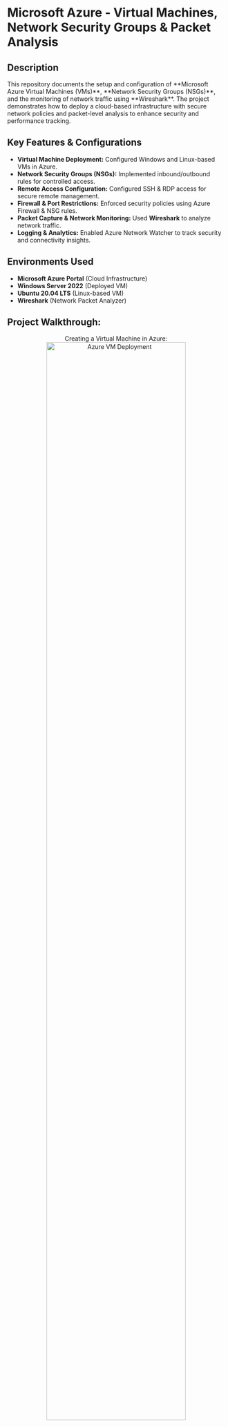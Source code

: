 <h1>Microsoft Azure - Virtual Machines, Network Security Groups & Packet Analysis</h1>

<h2>Description</h2>
This repository documents the setup and configuration of **Microsoft Azure Virtual Machines (VMs)**, **Network Security Groups (NSGs)**, and the monitoring of network traffic using **Wireshark**. The project demonstrates how to deploy a cloud-based infrastructure with secure network policies and packet-level analysis to enhance security and performance tracking.  
<br />

<h2>Key Features & Configurations</h2>

- <b>Virtual Machine Deployment:</b> Configured Windows and Linux-based VMs in Azure.
- <b>Network Security Groups (NSGs):</b> Implemented inbound/outbound rules for controlled access.
- <b>Remote Access Configuration:</b> Configured SSH & RDP access for secure remote management.
- <b>Firewall & Port Restrictions:</b> Enforced security policies using Azure Firewall & NSG rules.
- <b>Packet Capture & Network Monitoring:</b> Used **Wireshark** to analyze network traffic.
- <b>Logging & Analytics:</b> Enabled Azure Network Watcher to track security and connectivity insights.

<h2>Environments Used</h2>

- <b>Microsoft Azure Portal</b> (Cloud Infrastructure)
- <b>Windows Server 2022</b> (Deployed VM)
- <b>Ubuntu 20.04 LTS</b> (Linux-based VM)
- <b>Wireshark</b> (Network Packet Analyzer)

<h2>Project Walkthrough:</h2>

<p align="center">
Creating a Virtual Machine in Azure: <br/>
<img src="https://i.imgur.com/62TgaWL.png" height="80%" width="80%" alt="Azure VM Deployment"/>
<br />
<br />
Configuring Network Security Groups (NSGs):  <br/>
<img src="https://i.imgur.com/tcTyMUE.png" height="80%" width="80%" alt="NSG Configuration"/>
<br />
<br />
Remote Connection via SSH/RDP: <br/>
<img src="https://i.imgur.com/nCIbXbg.png" height="80%" width="80%" alt="Remote Access Setup"/>
<br />
<br />
Analyzing Network Traffic in Wireshark:  <br/>
<img src="https://i.imgur.com/cdFHBiU.png" height="80%" width="80%" alt="Wireshark Analysis"/>
<br />
<br />
Monitoring Logs & Alerts in Azure:  <br/>
<img src="https://i.imgur.com/JL945Ga.png" height="80%" width="80%" alt="Azure Logs & Monitoring"/>
</p>

<h2>Step-by-Step Deployment Guide</h2>

<h3>1. Setting Up a Virtual Machine</h3>
<ul>
    <li>Log into <b>Azure Portal</b> and navigate to **Virtual Machines**.</li>
    <li>Click **Create VM**, select **Windows Server 2022** or **Ubuntu 20.04**.</li>
    <li>Choose an appropriate **VM size**, resource group, and region.</li>
    <li>Set up **Administrator Credentials** for RDP or SSH access.</li>
    <li>Enable **Public IP Address** (if required) for external access.</li>
</ul>

<h3>2. Configuring Network Security Groups (NSGs)</h3>
<ul>
    <li>Navigate to **Networking** section in the VM settings.</li>
    <li>Create a **Network Security Group (NSG)**.</li>
    <li>Define **Inbound & Outbound Rules** for port restrictions.</li>
    <li>Allow only necessary ports (e.g., **RDP - 3389, SSH - 22**).</li>
    <li>Restrict all other unauthorized connections.</li>
</ul>

<h3>3. Remote Access & Firewall Configuration</h3>
<ul>
    <li>For <b>Windows VM</b>, use **RDP** to connect (Remote Desktop Connection).</li>
    <li>For <b>Linux VM</b>, use **SSH** via Terminal or PuTTY.</li>
    <li>Ensure firewall rules align with NSG configurations.</li>
</ul>

<h3>4. Packet Capture & Network Traffic Analysis (Wireshark)</h3>
<ul>
    <li>Install **Wireshark** on the VM.</li>
    <li>Start a **Live Capture** session on the network interface.</li>
    <li>Analyze incoming/outgoing packets for suspicious activity.</li>
    <li>Filter by IP addresses, ports, and protocols (e.g., **TCP, UDP, ICMP**).</li>
</ul>

<h3>5. Monitoring Logs & Alerts in Azure</h3>
<ul>
    <li>Enable **Azure Network Watcher** for real-time logging.</li>
    <li>Set up **log analytics** to track VM activity.</li>
    <li>Define alerts for **unauthorized access attempts**.</li>
</ul>

<h2>How to Deploy This Project</h2>
<ol>
    <li>Set up an <b>Azure Subscription</b> and access the **Azure Portal**.</li>
    <li>Deploy a **Windows/Linux Virtual Machine**.</li>
    <li>Configure **Network Security Groups (NSGs)** and enforce firewall policies.</li>
    <li>Set up **Remote Access (RDP/SSH)** with secure credentials.</li>
    <li>Install **Wireshark** and monitor real-time network packets.</li>
    <li>Enable **Azure Monitor & Network Watcher** for security insights.</li>
</ol>

<h2>Conclusion</h2>
This project demonstrates the **deployment and security hardening** of Azure Virtual Machines using **Network Security Groups (NSGs)** and **Wireshark-based network traffic analysis**. The implementation ensures **secure remote access, controlled network traffic, and proactive monitoring of system activity** to mitigate potential threats.

<!--
```diff
- text in red
+ text in green
! text in orange
# text in gray
@@ text in purple (and bold)@@
